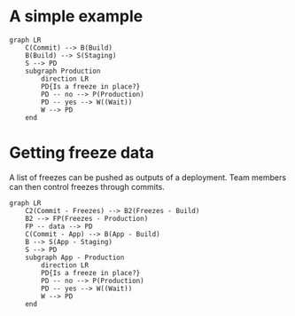 
# A simple example

```mermaid
graph LR
    C(Commit) --> B(Build)
    B(Build) --> S(Staging)
    S --> PD
    subgraph Production
        direction LR
        PD{Is a freeze in place?}
        PD -- no --> P(Production)
        PD -- yes --> W((Wait))
        W --> PD
    end
```

# Getting freeze data

A list of freezes can be pushed as outputs of a deployment.
Team members can then control freezes through commits.

```mermaid
graph LR
    C2(Commit - Freezes) --> B2(Freezes - Build)
    B2 --> FP(Freezes - Production)
    FP -- data --> PD
    C(Commit - App) --> B(App - Build)
    B --> S(App - Staging)
    S --> PD
    subgraph App - Production
        direction LR
        PD{Is a freeze in place?}
        PD -- no --> P(Production)
        PD -- yes --> W((Wait))
        W --> PD
    end
```